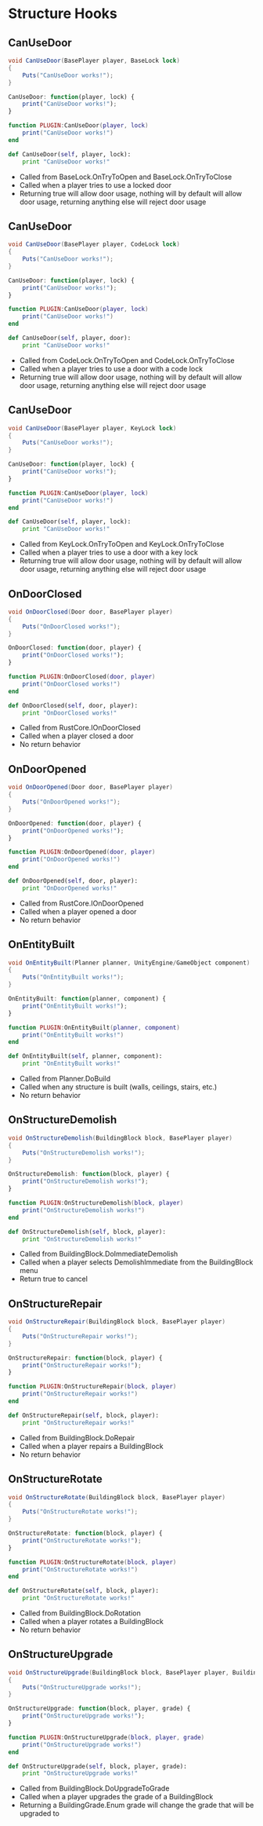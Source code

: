 # Structure Hooks

## CanUseDoor

``` csharp
void CanUseDoor(BasePlayer player, BaseLock lock)
{
    Puts("CanUseDoor works!");
}
```

``` javascript
CanUseDoor: function(player, lock) {
    print("CanUseDoor works!");
}
```

``` lua
function PLUGIN:CanUseDoor(player, lock)
    print("CanUseDoor works!")
end
```

``` python
def CanUseDoor(self, player, lock):
    print "CanUseDoor works!"
```

 * Called from BaseLock.OnTryToOpen and BaseLock.OnTryToClose
 * Called when a player tries to use a locked door
 * Returning true will allow door usage, nothing will by default will allow door usage, returning anything else will reject door usage

## CanUseDoor

``` csharp
void CanUseDoor(BasePlayer player, CodeLock lock)
{
    Puts("CanUseDoor works!");
}
```

``` javascript
CanUseDoor: function(player, lock) {
    print("CanUseDoor works!");
}
```

``` lua
function PLUGIN:CanUseDoor(player, lock)
    print("CanUseDoor works!")
end
```

``` python
def CanUseDoor(self, player, door):
    print "CanUseDoor works!"
```

 * Called from CodeLock.OnTryToOpen and CodeLock.OnTryToClose
 * Called when a player tries to use a door with a code lock
 * Returning true will allow door usage, nothing will by default will allow door usage, returning anything else will reject door usage

## CanUseDoor

``` csharp
void CanUseDoor(BasePlayer player, KeyLock lock)
{
    Puts("CanUseDoor works!");
}
```

``` javascript
CanUseDoor: function(player, lock) {
    print("CanUseDoor works!");
}
```

``` lua
function PLUGIN:CanUseDoor(player, lock)
    print("CanUseDoor works!")
end
```

``` python
def CanUseDoor(self, player, lock):
    print "CanUseDoor works!"
```

 * Called from KeyLock.OnTryToOpen and KeyLock.OnTryToClose
 * Called when a player tries to use a door with a key lock
 * Returning true will allow door usage, nothing will by default will allow door usage, returning anything else will reject door usage

## OnDoorClosed

``` csharp
void OnDoorClosed(Door door, BasePlayer player)
{
    Puts("OnDoorClosed works!");
}
```

``` javascript
OnDoorClosed: function(door, player) {
    print("OnDoorClosed works!");
}
```

``` lua
function PLUGIN:OnDoorClosed(door, player)
    print("OnDoorClosed works!")
end
```

``` python
def OnDoorClosed(self, door, player):
    print "OnDoorClosed works!"
```

 * Called from RustCore.IOnDoorClosed
 * Called when a player closed a door
 * No return behavior

## OnDoorOpened

``` csharp
void OnDoorOpened(Door door, BasePlayer player)
{
    Puts("OnDoorOpened works!");
}
```

``` javascript
OnDoorOpened: function(door, player) {
    print("OnDoorOpened works!");
}
```

``` lua
function PLUGIN:OnDoorOpened(door, player)
    print("OnDoorOpened works!")
end
```

``` python
def OnDoorOpened(self, door, player):
    print "OnDoorOpened works!"
```

 * Called from RustCore.IOnDoorOpened
 * Called when a player opened a door
 * No return behavior

## OnEntityBuilt

``` csharp
void OnEntityBuilt(Planner planner, UnityEngine/GameObject component)
{
    Puts("OnEntityBuilt works!");
}
```

``` javascript
OnEntityBuilt: function(planner, component) {
    print("OnEntityBuilt works!");
}
```

``` lua
function PLUGIN:OnEntityBuilt(planner, component)
    print("OnEntityBuilt works!")
end
```

``` python
def OnEntityBuilt(self, planner, component):
    print "OnEntityBuilt works!"
```

 * Called from Planner.DoBuild
 * Called when any structure is built (walls, ceilings, stairs, etc.)
 * No return behavior

## OnStructureDemolish

``` csharp
void OnStructureDemolish(BuildingBlock block, BasePlayer player)
{
    Puts("OnStructureDemolish works!");
}
```

``` javascript
OnStructureDemolish: function(block, player) {
    print("OnStructureDemolish works!");
}
```

``` lua
function PLUGIN:OnStructureDemolish(block, player)
    print("OnStructureDemolish works!")
end
```

``` python
def OnStructureDemolish(self, block, player):
    print "OnStructureDemolish works!"
```

 * Called from BuildingBlock.DoImmediateDemolish
 * Called when a player selects DemolishImmediate from the BuildingBlock menu
 * Return true to cancel

## OnStructureRepair

``` csharp
void OnStructureRepair(BuildingBlock block, BasePlayer player)
{
    Puts("OnStructureRepair works!");
}
```

``` javascript
OnStructureRepair: function(block, player) {
    print("OnStructureRepair works!");
}
```

``` lua
function PLUGIN:OnStructureRepair(block, player)
    print("OnStructureRepair works!")
end
```

``` python
def OnStructureRepair(self, block, player):
    print "OnStructureRepair works!"
```

 * Called from BuildingBlock.DoRepair
 * Called when a player repairs a BuildingBlock
 * No return behavior

## OnStructureRotate

``` csharp
void OnStructureRotate(BuildingBlock block, BasePlayer player)
{
    Puts("OnStructureRotate works!");
}
```

``` javascript
OnStructureRotate: function(block, player) {
    print("OnStructureRotate works!");
}
```

``` lua
function PLUGIN:OnStructureRotate(block, player)
    print("OnStructureRotate works!")
end
```

``` python
def OnStructureRotate(self, block, player):
    print "OnStructureRotate works!"
```

 * Called from BuildingBlock.DoRotation
 * Called when a player rotates a BuildingBlock
 * No return behavior

## OnStructureUpgrade

``` csharp
void OnStructureUpgrade(BuildingBlock block, BasePlayer player, BuildingGrade.Enum grade)
{
    Puts("OnStructureUpgrade works!");
}
```

``` javascript
OnStructureUpgrade: function(block, player, grade) {
    print("OnStructureUpgrade works!");
}
```

``` lua
function PLUGIN:OnStructureUpgrade(block, player, grade)
    print("OnStructureUpgrade works!")
end
```

``` python
def OnStructureUpgrade(self, block, player, grade):
    print "OnStructureUpgrade works!"
```

 * Called from BuildingBlock.DoUpgradeToGrade
 * Called when a player upgrades the grade of a BuildingBlock
 * Returning a BuildingGrade.Enum grade will change the grade that will be upgraded to
